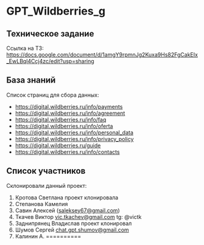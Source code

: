 # GPT_Wildberries_g

## Техническое задание
Ссылка на ТЗ: 
https://docs.google.com/document/d/1amgY9rpmnJg2Kuxa9Hs82FgCakEIx_EwLBql4Ccj4zc/edit?usp=sharing

## База знаний
Список страниц для сбора данных:
- https://digital.wildberries.ru/info/payments
- https://digital.wildberries.ru/info/agreement
- https://digital.wildberries.ru/info/faq
- https://digital.wildberries.ru/info/oferta
- https://digital.wildberries.ru/info/personal_data
- https://digital.wildberries.ru/info/privacy_policy
- https://digital.wildberries.ru/guide
- https://digital.wildberries.ru/info/contacts


## Список участников
Склонировали данный проект:
1. Кротова Светлана проект клонировала
2. Степанова Камелия
3. Савин Алексей (<saleksey67@gmail.com>)
4. Ткачев Виктор <vic.tkachev@gmail.com> tg: @victk
5. Заднипрянец Владислав проект клонировал
6. Шумов Сергей <chat.gpt.shumov@gmail.com>
7. Калинин А.
========== 